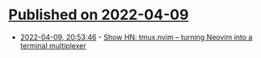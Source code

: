 # [Published on 2022-04-09](index.md)

* [2022-04-09, 20:53:46](https://news.ycombinator.com/item?id=30971946) - [Show HN: tmux.nvim – turning Neovim into a terminal multiplexer](https://github.com/spywhere/tmux.nvim)
